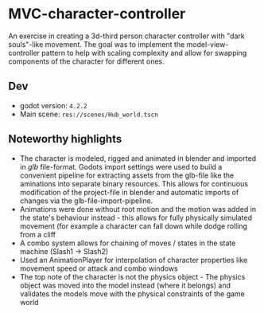 # MVC-character-controller

An exercise in creating a 3d-third person character controller with "dark souls"-like movement. The goal was to implement the model-view-controller pattern to help with scaling complexity and allow for swapping components of the character for different ones.

## Dev
- godot version: `4.2.2`
- Main scene: `res://scenes/Hub_world.tscn`

## Noteworthy highlights
- The character is modeled, rigged and animated in blender and imported in *glb* file-format. Godots import settings were used to build a convenient pipeline for extracting assets from the glb-file like the aminations into separate binary resources. This allows for continuous modification of the project-file in blender and automatic imports of changes via the glb-file-import-pipeline.
- Animations were done without root motion and the motion was added in the state's behaviour instead - this allows for fully physically simulated movement (for example a character can fall down while dodge rolling from a cliff
- A combo system allows for chaining of moves / states in the state machine (Slash1 -> Slash2)
- Used an AnimationPlayer for interpolation of character properties like movement speed or attack and combo windows
- The top note of the character is not the physics object - The physics object was moved into the model instead (where it belongs) and validates the models move with the physical constraints of the game world

